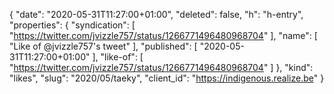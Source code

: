 {
  "date": "2020-05-31T11:27:00+01:00",
  "deleted": false,
  "h": "h-entry",
  "properties": {
    "syndication": [
      "https://twitter.com/jvizzle757/status/1266771496480968704"
    ],
    "name": [
      "Like of @jvizzle757's tweet"
    ],
    "published": [
      "2020-05-31T11:27:00+01:00"
    ],
    "like-of": [
      "https://twitter.com/jvizzle757/status/1266771496480968704"
    ]
  },
  "kind": "likes",
  "slug": "2020/05/taeky",
  "client_id": "https://indigenous.realize.be"
}

